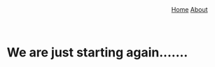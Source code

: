 <html>
  <head>
  <title>The Cyber monk</title>
   
  </head>
 
  <body>
  <nav align="right" display="block"><a href="#">Home</a>  <a href="#">About</a></nav><br> <br>
  <center><h1>We are just starting again.......</h1></center>
  </body>
</html>
